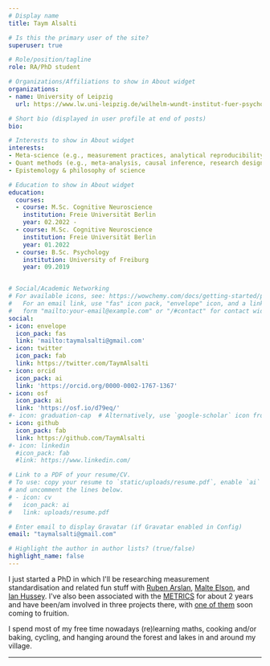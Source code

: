 ```yaml
---
# Display name
title: Taym Alsalti

# Is this the primary user of the site?
superuser: true

# Role/position/tagline
role: RA/PhD student

# Organizations/Affiliations to show in About widget
organizations:
- name: University of Leipzig
  url: https://www.lw.uni-leipzig.de/wilhelm-wundt-institut-fuer-psychologie/arbeitsgruppen/persoenlichkeitspsychologie-und-psychologische-diagnostik/team/taym-alsalti

# Short bio (displayed in user profile at end of posts)
bio: 

# Interests to show in About widget
interests:
- Meta-science (e.g., measurement practices, analytical reproducibility, peer review quality)
- Quant methods (e.g., meta-analysis, causal inference, research design, psychometrics)
- Epistemology & philosophy of science 

# Education to show in About widget
education:
  courses:
  - course: M.Sc. Cognitive Neuroscience
    institution: Freie Universität Berlin
    year: 02.2022 - 
  - course: M.Sc. Cognitive Neuroscience
    institution: Freie Universität Berlin
    year: 01.2022
  - course: B.Sc. Psychology
    institution: University of Freiburg
    year: 09.2019


# Social/Academic Networking
# For available icons, see: https://wowchemy.com/docs/getting-started/page-builder/#icons
#   For an email link, use "fas" icon pack, "envelope" icon, and a link in the
#   form "mailto:your-email@example.com" or "/#contact" for contact widget.
social:
- icon: envelope
  icon_pack: fas
  link: 'mailto:taymalsalti@gmail.com'
- icon: twitter
  icon_pack: fab
  link: https://twitter.com/TaymAlsalti
- icon: orcid
  icon_pack: ai
  link: 'https://orcid.org/0000-0002-1767-1367'
- icon: osf
  icon_pack: ai
  link: 'https://osf.io/d79eq/'    
#- icon: graduation-cap  # Alternatively, use `google-scholar` icon from `ai` icon pack
- icon: github
  icon_pack: fab
  link: https://github.com/TaymAlsalti
#- icon: linkedin
  #icon_pack: fab
  #link: https://www.linkedin.com/

# Link to a PDF of your resume/CV.
# To use: copy your resume to `static/uploads/resume.pdf`, enable `ai` icons in `params.toml`, 
# and uncomment the lines below.
# - icon: cv
#   icon_pack: ai
#   link: uploads/resume.pdf

# Enter email to display Gravatar (if Gravatar enabled in Config)
email: "taymalsalti@gmail.com"

# Highlight the author in author lists? (true/false)
highlight_name: false
---
```


I just started a PhD in which I'll be researching measurement standardisation and related fun stuff with [Ruben Arslan](https://rubenarslan.github.io/), [Malte Elson](https://www.hti.ruhr-uni-bochum.de/personen/elson/index.html.de), and [Ian Hussey](https://mmmdata.io/). I've also been associated with the [METRICS](https://metrics.stanford.edu/) for about 2 years and have been/am involved in three projects there, with [one of them](https://doi.org/10.1101/2021.08.25.21262631) soon coming to fruition.

I spend most of my free time nowadays (re)learning maths, cooking and/or baking, cycling, and hanging around the forest and lakes in and around my village.

---